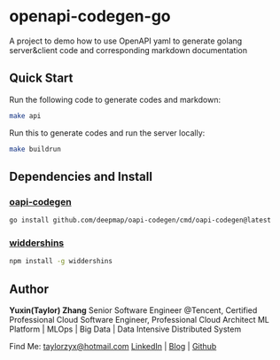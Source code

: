 # openapi-codegen-go

A project to demo how to use OpenAPI yaml to generate golang server&amp;client code and corresponding markdown documentation

## Quick Start

Run the following code to generate codes and markdown:

``` bash
make api
```

Run this to generate codes and run the server locally:

``` bash
make buildrun
```

## Dependencies and Install

### [oapi-codegen](https://github.com/deepmap/oapi-codegen)

``` bash
go install github.com/deepmap/oapi-codegen/cmd/oapi-codegen@latest
```

### [widdershins](https://github.com/Mermade/widdershins)

``` bash
npm install -g widdershins
```


## Author

**Yuxin(Taylor) Zhang**
Senior Software Engineer @Tencent, Certified Professional Cloud Software Engineer, Professional Cloud Architect
ML Platform | MLOps | Big Data | Data Intensive Distributed System

Find Me:
taylorzyx@hotmail.com
[LinkedIn](https://www.linkedin.com/in/yxzh/) | [Blog](https://taylorzyx.hashnode.dev/) | [Github](https://github.com/taylorzhangyx)
